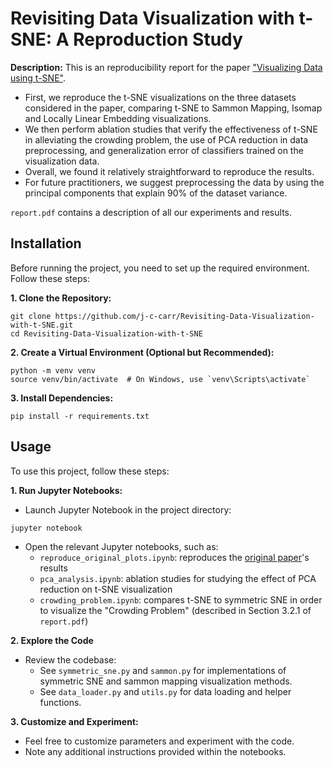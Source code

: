 # Revisiting Data Visualization with t-SNE: A Reproduction Study
**Description:** This is an reproducibility report for the paper ["Visualizing Data using t-SNE"](https://www.jmlr.org/papers/volume9/vandermaaten08a/vandermaaten08a.pdf). 
* First, we reproduce the t-SNE visualizations on the three datasets considered in the paper, comparing t-SNE to Sammon Mapping, Isomap and Locally Linear Embedding visualizations.
* We then perform ablation studies that verify the effectiveness of t-SNE in alleviating the crowding problem, the use of PCA reduction in data preprocessing, and generalization error of classifiers trained on the visualization data.
* Overall, we found it relatively straightforward to reproduce the results.
* For future practitioners, we suggest preprocessing the data by using the principal components that explain 90\% of the dataset variance.
  
`report.pdf` contains a description of all our experiments and results.

## Installation
Before running the project, you need to set up the required environment. Follow these steps:

**1. Clone the Repository:**
```
git clone https://github.com/j-c-carr/Revisiting-Data-Visualization-with-t-SNE.git
cd Revisiting-Data-Visualization-with-t-SNE
```
**2. Create a Virtual Environment (Optional but Recommended):**
```
python -m venv venv
source venv/bin/activate  # On Windows, use `venv\Scripts\activate`
```
**3. Install Dependencies:**
```
pip install -r requirements.txt
```

## Usage
To use this project, follow these steps:

**1. Run Jupyter Notebooks:**
* Launch Jupyter Notebook in the project directory:
```
jupyter notebook
```
* Open the relevant Jupyter notebooks, such as:
  - `reproduce_original_plots.ipynb`: reproduces the [original paper](https://www.jmlr.org/papers/volume9/vandermaaten08a/vandermaaten08a.pdf)'s results
  - `pca_analysis.ipynb`: ablation studies for studying the effect of PCA reduction on t-SNE visualization
  - `crowding_problem.ipynb`: compares t-SNE to symmetric SNE in order to visualize the "Crowding Problem" (described in Section 3.2.1 of `report.pdf`)

**2. Explore the Code**
* Review the codebase:
  - See `symmetric_sne.py` and `sammon.py` for implementations of symmetric SNE and sammon mapping visualization methods.
  - See `data_loader.py` and `utils.py` for data loading and helper functions. 
 
**3. Customize and Experiment:**
* Feel free to customize parameters and experiment with the code.
* Note any additional instructions provided within the notebooks.
